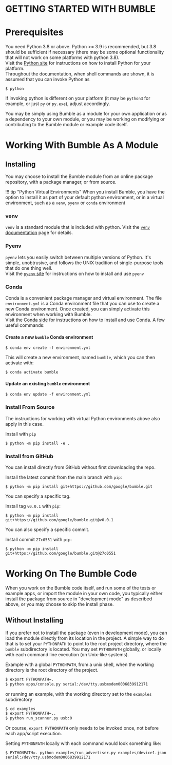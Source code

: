 GETTING STARTED WITH BUMBLE
===========================

# Prerequisites

You need Python 3.8 or above. Python >= 3.9 is recommended, but 3.8 should be sufficient if
necessary (there may be some optional functionality that will not work on some platforms with
python 3.8).  
Visit the [Python site](https://www.python.org/) for instructions on how to install Python
for your platform.  
Throughout the documentation, when shell commands are shown, it is assumed that you can
invoke Python as
```
$ python
```
If invoking python is different on your platform (it may be `python3` for example, or just `py` or `py.exe`), 
adjust accordingly.

You may be simply using Bumble as a module for your own application or as a dependency to your own 
module, or you may be working on modifying or contributing to the Bumble module or example code
itself.

# Working With Bumble As A Module

## Installing

You may choose to install the Bumble module from an online package repository, with a package
manager, or from source.

!!! tip "Python Virtual Environments"
    When you install Bumble, you have the option to install it as part of your default
    python environment, or in a virtual environment, such as a `venv`, `pyenv` or `conda` environment

### venv

`venv` is a standard module that is included with python.
Visit the [`venv` documentation](https://docs.python.org/3/library/venv.html) page for details.

### Pyenv

`pyenv` lets you easily switch between multiple versions of Python. It's simple, unobtrusive, and follows the UNIX tradition of single-purpose tools that do one thing well.  
Visit the [`pyenv` site](https://github.com/pyenv/pyenv) for instructions on how to install
and use `pyenv`

### Conda

Conda is a convenient package manager and virtual environment.
The file `environment.yml` is a Conda environment file that you can use to create
a new Conda environment. Once created, you can simply activate this environment when
working with Bumble.  
Visit the [Conda side](https://docs.conda.io/en/latest/) for instructions on how to install
and use Conda.
A few useful commands:  

#### Create a new `bumble` Conda environment
```
$ conda env create -f environment.yml
```
This will create a new environment, named `bumble`, which you can then activate with:
```
$ conda activate bumble
```

#### Update an existing `bumble` environment
```
$ conda env update -f environment.yml
```

### Install From Source

The instructions for working with virtual Python environments above also apply in this case.

Install with `pip`
```
$ python -m pip install -e .
```

### Install from GitHub

You can install directly from GitHub without first downloading the repo.

Install the latest commit from the main branch with `pip`:
```
$ python -m pip install git+https://github.com/google/bumble.git
```

You can specify a specific tag.

Install tag `v0.0.1` with `pip`:
```
$ python -m pip install git+https://github.com/google/bumble.git@v0.0.1
```

You can also specify a specific commit.

Install commit `27c0551` with `pip`:
```
$ python -m pip install git+https://github.com/google/bumble.git@27c0551
```

# Working On The Bumble Code
When you work on the Bumble code itself, and run some of the tests or example apps, or import the
module in your own code, you typically either install the package from source in "development mode" as described above, or you may choose to skip the install phase. 

## Without Installing
If you prefer not to install the package (even in development mode), you can load the module directly from its location in the project. 
A simple way to do that is to set your `PYTHONPATH` to
point to the root project directory, where the `bumble` subdirectory is located. You may set
`PYTHONPATH` globally, or locally with each command line execution (on Unix-like systems).

Example with a global `PYTHONPATH`, from a unix shell, when the working directory is the root 
directory of the project.

```bash
$ export PYTHONPATH=.
$ python apps/console.py serial:/dev/tty.usbmodem0006839912171
```

or running an example, with the working directory set to the `examples` subdirectory
```bash
$ cd examples
$ export PYTHONPATH=..
$ python run_scanner.py usb:0
```

Or course, `export PYTHONPATH` only needs to be invoked once, not before each app/script execution.

Setting `PYTHONPATH` locally with each command would look something like:
```
$ PYTHONPATH=. python examples/run_advertiser.py examples/device1.json serial:/dev/tty.usbmodem0006839912171
```
